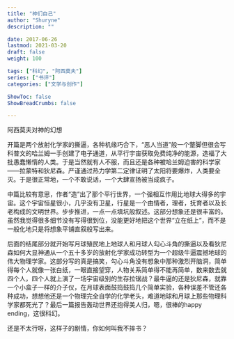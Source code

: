 ```yaml
---
title: "神们自己"
author: "Shuryne"
description: ""

date: 2017-06-26 
lastmod: 2021-03-20
draft: false
weight: 100

tags: ["科幻", "阿西莫夫"]
series: ["书评"]
categories: ["文学与创作"]

ShowToc: false
ShowBreadCrumbs: false

---
```


阿西莫夫对神的幻想

<!--more-->

开篇是两个放射化学家的撕逼，各种机缘巧合下，“恶人当道”般一个蹩脚但很会写科普文的哈兰姆一手创建了电子通道，从平行宇宙获取免费纯净的能源，造福了大批愚蠢懒惰的人类。于是当然就有人不服，而且还是各种被哈兰姆迫害的科学家——拉蒙特和狄尼森。严谨通过热力学第二定律证明了太阳将要爆炸，人类要全灭。于是很正常地，一个不敢说话，一个大肆宣扬被当成疯子。

中篇比较有意思，作者“造”出了那个平行世界，一个强相互作用比地球大得多的宇宙。这个宇宙恒星很小，几乎没有卫星，行星是一个由情者，理者，抚育者以及长老构成的文明世界。步步推进，一点一点填坑般叙述。这部分想象还是很丰富的。虽然我觉得很多细节没有写得很到位，没能更好地把这个世界“立在纸上”，而不是一般化地只是将想象平铺直叙般写出来。

后面的结尾部分就开始写月球殖民地上地球人和月球人勾心斗角的撕逼以及看狄尼森如何大显神通从一个五十多岁的放射化学家成功转型为一个超级牛逼震撼地球的伟大物理学家。这部分写的真是搞笑，勾心斗角没有想象中那种激烈开脑洞，简单得每个人就像一张白纸，一眼直接望穿，人物关系简单得不能再简单，数来数去就四个人，四个人就上演了一场宇宙级别的生存拉锯战？最牛逼的还是狄尼森，就靠一个小盒子一样的介子仪，在月球表面鼓捣鼓捣几个简单实验，各种误差不管还各种成功，想想他还是一个物理完全自学的化学老头，难道地球和月球上那些物理科学家都死光了？最后一篇报告轰动世界还抱得美人归，嗯，很棒的happy ending，这很科幻。

还是不太行呀，这样子的剧情，你如何叫我不摔书？


